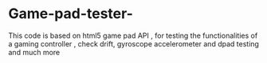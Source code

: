 # Game-pad-tester-
This code is based on html5 game pad API , for testing the functionalities of a gaming controller , check drift, gyroscope accelerometer and dpad testing and much more

